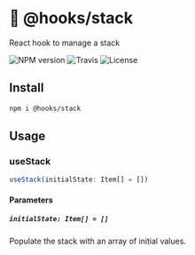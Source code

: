 # 🎒 @hooks/stack

React hook to manage a stack

![NPM version](https://img.shields.io/npm/v/@hooks/stack?style=flat-square)
![Travis](https://img.shields.io/travis/com/simmo/hooks?style=flat-square)
![License](https://img.shields.io/npm/l/@hooks/stack?style=flat-square)

## Install

```bash
npm i @hooks/stack
```

## Usage

### useStack

```ts
useStack(initialState: Item[] = [])
```

#### Parameters

##### `initialState: Item[] = []`

Populate the stack with an array of initial values.
